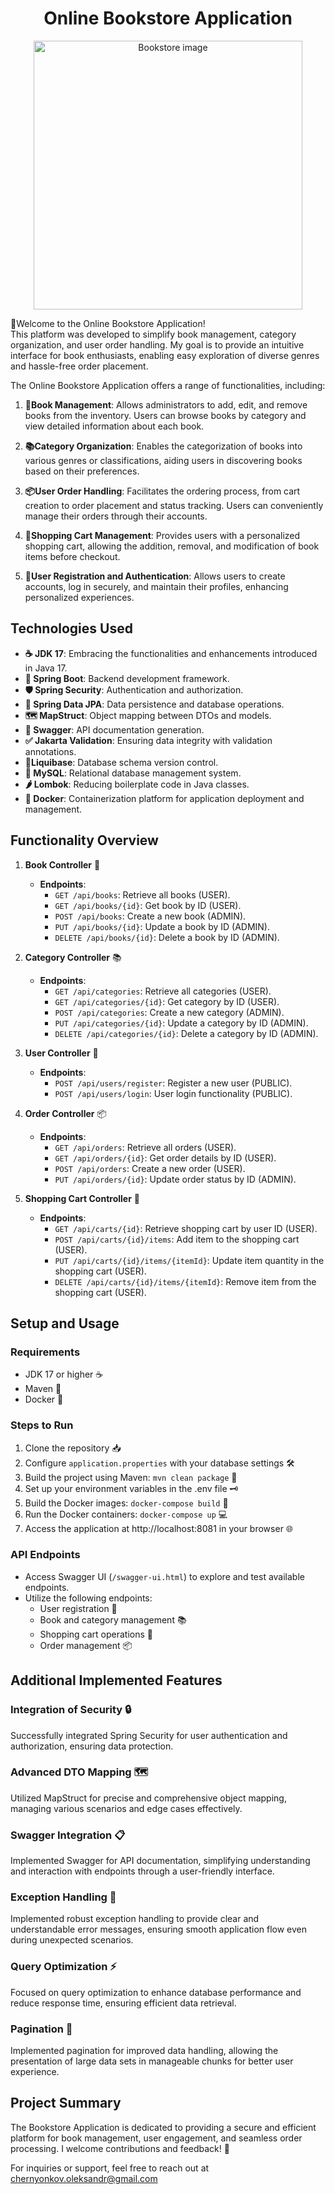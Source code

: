 # <div align="center">Online Bookstore Application</div>


<p align="center">
    <img width="430" src="https://w7.pngwing.com/pngs/202/613/png-transparent-books-school-education-stack-icon-library-pile-college-science-business.png" alt="Bookstore image">
</p>


👋Welcome to the Online Bookstore Application! </br> 
This platform was developed to simplify book management, category organization, and user order handling. My goal is to provide an intuitive interface for book enthusiasts, enabling easy exploration of diverse genres and hassle-free order placement.


The Online Bookstore Application offers a range of functionalities, including:

1. **📘Book Management**: Allows administrators to add, edit, and remove books from the inventory. Users can browse books by category and view detailed information about each book.

2. **📚Category Organization**: Enables the categorization of books into various genres or classifications, aiding users in discovering books based on their preferences.

3. **📦User Order Handling**: Facilitates the ordering process, from cart creation to order placement and status tracking. Users can conveniently manage their orders through their accounts.

4. **🛒Shopping Cart Management**: Provides users with a personalized shopping cart, allowing the addition, removal, and modification of book items before checkout.

5. **👤User Registration and Authentication**: Allows users to create accounts, log in securely, and maintain their profiles, enhancing personalized experiences.

## Technologies Used
- **☕️ JDK 17**: Embracing the functionalities and enhancements introduced in Java 17.
- **🍃 Spring Boot**: Backend development framework.
- **🛡️ Spring Security**: Authentication and authorization.
- **💾 Spring Data JPA**: Data persistence and database operations.
- **🗺️ MapStruct**: Object mapping between DTOs and models.
- **📘 Swagger**: API documentation generation.
- **✅ Jakarta Validation**: Ensuring data integrity with validation annotations.
- **🔄Liquibase**: Database schema version control.
- **🐬 MySQL**: Relational database management system.
- **🌶️ Lombok️**: Reducing boilerplate code in Java classes.
- **🐳 Docker**: Containerization platform for application deployment and management.

## Functionality Overview

1. **Book Controller** 📘
    - **Endpoints**:
        - `GET /api/books`: Retrieve all books (USER).
        - `GET /api/books/{id}`: Get book by ID (USER).
        - `POST /api/books`: Create a new book (ADMIN).
        - `PUT /api/books/{id}`: Update a book by ID (ADMIN).
        - `DELETE /api/books/{id}`: Delete a book by ID (ADMIN).

2. **Category Controller** 📚
    - **Endpoints**:
        - `GET /api/categories`: Retrieve all categories (USER).
        - `GET /api/categories/{id}`: Get category by ID (USER).
        - `POST /api/categories`: Create a new category (ADMIN).
        - `PUT /api/categories/{id}`: Update a category by ID (ADMIN).
        - `DELETE /api/categories/{id}`: Delete a category by ID (ADMIN).

3. **User Controller** 👤
    - **Endpoints**:
        - `POST /api/users/register`: Register a new user (PUBLIC).
        - `POST /api/users/login`: User login functionality (PUBLIC).

4. **Order Controller** 📦
    - **Endpoints**:
        - `GET /api/orders`: Retrieve all orders (USER).
        - `GET /api/orders/{id}`: Get order details by ID (USER).
        - `POST /api/orders`: Create a new order (USER).
        - `PUT /api/orders/{id}`: Update order status by ID (ADMIN).

5. **Shopping Cart Controller** 🛒
    - **Endpoints**:
        - `GET /api/carts/{id}`: Retrieve shopping cart by user ID (USER).
        - `POST /api/carts/{id}/items`: Add item to the shopping cart (USER).
        - `PUT /api/carts/{id}/items/{itemId}`: Update item quantity in the shopping cart (USER).
        - `DELETE /api/carts/{id}/items/{itemId}`: Remove item from the shopping cart (USER).

## Setup and Usage

### Requirements
- JDK 17 or higher ☕️
- Maven 🚀
- Docker 🐳

### Steps to Run
1. Clone the repository 📥
2. Configure `application.properties` with your database settings 🛠️
3. Build the project using Maven: `mvn clean package` 🚀
4. Set up your environment variables in the .env file 🗝️
5. Build the Docker images: `docker-compose build` 🐳
6. Run the Docker containers: `docker-compose up` 💻
7. Access the application at http://localhost:8081 in your browser 🌐

### API Endpoints
- Access Swagger UI (`/swagger-ui.html`) to explore and test available endpoints.
- Utilize the following endpoints:
   - User registration 📝
   - Book and category management 📚
   - Shopping cart operations 🛒
   - Order management 📦

## Additional Implemented Features

### Integration of Security 🔒
Successfully integrated Spring Security for user authentication and authorization, ensuring data protection.

### Advanced DTO Mapping 🗺️
Utilized MapStruct for precise and comprehensive object mapping, managing various scenarios and edge cases effectively.

### Swagger Integration 📋
Implemented Swagger for API documentation, simplifying understanding and interaction with endpoints through a user-friendly interface.

### Exception Handling 🚩
Implemented robust exception handling to provide clear and understandable error messages, ensuring smooth application flow even during unexpected scenarios.

### Query Optimization ⚡
Focused on query optimization to enhance database performance and reduce response time, ensuring efficient data retrieval.

### Pagination 📖
Implemented pagination for improved data handling, allowing the presentation of large data sets in manageable chunks for better user experience.

## Project Summary

The Bookstore Application is dedicated to providing a secure and efficient platform for book management, user engagement, and seamless order processing. I welcome contributions and feedback! 📧

For inquiries or support, feel free to reach out at chernyonkov.oleksandr@gmail.com

